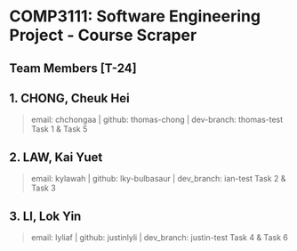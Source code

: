 # COMP3111: Software Engineering Project - Course Scraper

## Team Members [T-24]

## 1. CHONG, Cheuk Hei
> email: chchongaa | github: thomas-chong | dev-branch: thomas-test
> Task 1 & Task 5

## 2. LAW, Kai Yuet
> email: kylawah | github: lky-bulbasaur | dev_branch: ian-test
> Task 2 & Task 3

## 3. LI, Lok Yin
> email: lyliaf | github: justinlyli | dev_branch: justin-test
> Task 4 & Task 6
>  